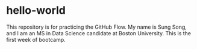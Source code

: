 # hello-world
This repository is for practicing the GitHub Flow.
My name is Sung Song, and I am an MS in Data Science candidate at Boston University. This is the first week of bootcamp.
